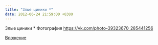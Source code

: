 ```yaml
---
title: "Злые циники *"
date: 2012-06-24 21:59:00 +0300
---
```


Злые циники *
Фотография
https://vk.com/photo-39323670_285441256

[Вложение](https://vk.com/photo-39323670_285441256)
